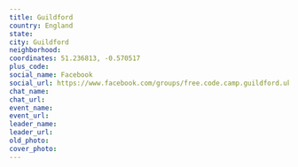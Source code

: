 ```yaml
---
title: Guildford
country: England
state: 
city: Guildford
neighborhood: 
coordinates: 51.236813, -0.570517
plus_code:
social_name: Facebook
social_url: https://www.facebook.com/groups/free.code.camp.guildford.uk
chat_name:
chat_url:
event_name:
event_url:
leader_name:
leader_url:
old_photo: 
cover_photo:
---
```


